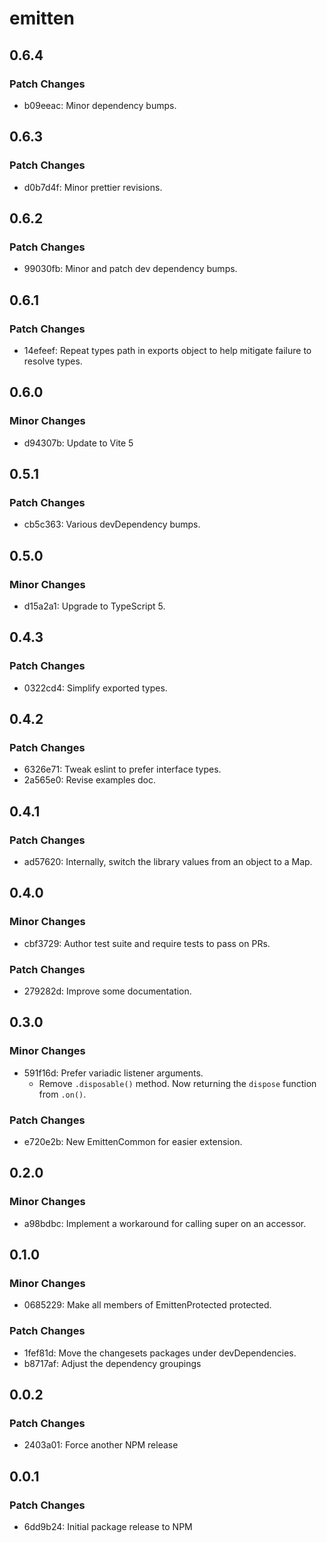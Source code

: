 # emitten

## 0.6.4

### Patch Changes

- b09eeac: Minor dependency bumps.

## 0.6.3

### Patch Changes

- d0b7d4f: Minor prettier revisions.

## 0.6.2

### Patch Changes

- 99030fb: Minor and patch dev dependency bumps.

## 0.6.1

### Patch Changes

- 14efeef: Repeat types path in exports object to help mitigate failure to resolve types.

## 0.6.0

### Minor Changes

- d94307b: Update to Vite 5

## 0.5.1

### Patch Changes

- cb5c363: Various devDependency bumps.

## 0.5.0

### Minor Changes

- d15a2a1: Upgrade to TypeScript 5.

## 0.4.3

### Patch Changes

- 0322cd4: Simplify exported types.

## 0.4.2

### Patch Changes

- 6326e71: Tweak eslint to prefer interface types.
- 2a565e0: Revise examples doc.

## 0.4.1

### Patch Changes

- ad57620: Internally, switch the library values from an object to a Map.

## 0.4.0

### Minor Changes

- cbf3729: Author test suite and require tests to pass on PRs.

### Patch Changes

- 279282d: Improve some documentation.

## 0.3.0

### Minor Changes

- 591f16d: Prefer variadic listener arguments.
  - Remove `.disposable()` method. Now returning the `dispose` function from `.on()`.

### Patch Changes

- e720e2b: New EmittenCommon for easier extension.

## 0.2.0

### Minor Changes

- a98bdbc: Implement a workaround for calling super on an accessor.

## 0.1.0

### Minor Changes

- 0685229: Make all members of EmittenProtected protected.

### Patch Changes

- 1fef81d: Move the changesets packages under devDependencies.
- b8717af: Adjust the dependency groupings

## 0.0.2

### Patch Changes

- 2403a01: Force another NPM release

## 0.0.1

### Patch Changes

- 6dd9b24: Initial package release to NPM
